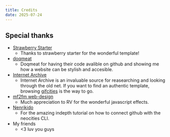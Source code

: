 ```yaml
---
title: Credits
date: 2025-07-24
---
```

## Special thanks
- [Strawberry Starter](https://strawberrystarter.neocities.org/)
    - Thanks to strawberry starter for the wonderful template! 
- [doqmeat](https://doqmeat.com/)
    - Doqmeat for having their code avalible on github and showing me how a website can be stylish and accesible.
- [Internet Archive](https://archive.org/)
    - Internet Archive is an invaluable source for reasearching and looking through the old net. If you want to find an authentic template, browsing [gifcities](https://gifcities.org/) is the way to go. 
- [mf2fm web-design](http://www.mf2fm.com/rv)
    - Much appreciation to RV for the wonderful javascript effects. 
- [Nenrikido](https://nenrikido.neocities.org/blog/post/deploy-site/)
    - For the amazing indepth tutorial on how to connect github with the neocities CLI.
- My friends
    - <3 luv you guys
